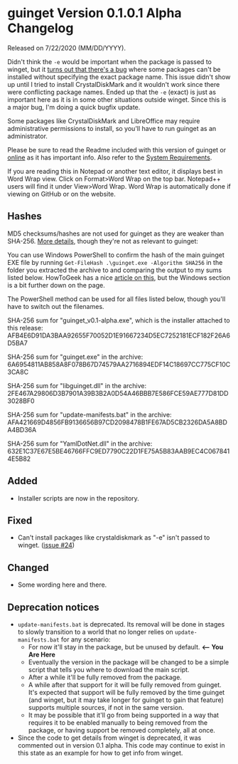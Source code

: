 # guinget Version 0.1.0.1 Alpha Changelog
Released on 7/22/2020 (MM/DD/YYYY).

Didn't think the `-e` would be important when the package is passed to winget, but it [turns out that there's a bug](https://github.com/DrewNaylor/guinget/issues/24) where some packages can't be installed without specifying the exact package name. This issue didn't show up until I tried to install CrystalDiskMark and it wouldn't work since there were conflicting package names. Ended up that the `-e` (exact) is just as important here as it is in some other situations outside winget. Since this is a major bug, I'm doing a quick bugfix update.

Some packages like CrystalDiskMark and LibreOffice may require administrative permissions to install, so you'll have to run guinget as an administrator.

Please be sure to read the Readme included with this version of guinget or [online](https://github.com/DrewNaylor/guinget/blob/master/docs/readmes/readme-v0.1.0.1-alpha.txt) as it has important info. Also refer to the [System Requirements](https://github.com/DrewNaylor/guinget/blob/master/docs/system-requirements.md).

If you are reading this in Notepad or another text editor, it displays best in Word Wrap view. Click on Format>Word Wrap on the top bar. Notepad++ users will find it under View>Word Wrap. Word Wrap is automatically done if viewing on GitHub or on the website.

## Hashes

MD5 checksums/hashes are not used for guinget as they are weaker than SHA-256. [More details](https://github.com/DrewNaylor/UXL-Launcher/issues/124), though they're not as relevant to guinget:


You can use Windows PowerShell to confirm the hash of the main guinget EXE file by running
`Get-FileHash .\guinget.exe -Algorithm SHA256` in the folder you extracted the archive to and comparing the output to my sums listed below. HowToGeek has a nice [article on this](https://www.howtogeek.com/67241/htg-explains-what-are-md5-sha-1-hashes-and-how-do-i-check-them/), but the Windows section is a bit further down on the page.

The PowerShell method can be used for all files listed below, though you'll have to switch out the filenames.

SHA-256 sum for "guinget_v0.1-alpha.exe", which is the installer attached to this release:
AFB4E6D91DA3BAA92655F70052D1E91667234D5EC7252181ECF182F26A6D5BA7

SHA-256 sum for "guinget.exe" in the archive:
6A6954811AB858A8F078B67D74579AA2716894EDF14C18697CC775CF10C3CA8C

SHA-256 sum for "libguinget.dll" in the archive:
2FE467A29806D3B7901A39B3B2A0D54A46BBB7E586FCE59AE777D81DD3028BF0

SHA-256 sum for "update-manifests.bat" in the archive:
AFA421669D4856FB9136656B97CD2098478B1FE67AD5CB2326DA5A8BDA4BD36A

SHA-256 sum for "YamlDotNet.dll" in the archive:
632E1C37E67E5BE46766FFC9ED7790C22D1FE75A5B83AAB9EC4C0678414E5B82



## Added

- Installer scripts are now in the repository.
  
## Fixed

- Can't install packages like crystaldiskmark as "-e" isn't passed to winget. ([issue #24](https://github.com/DrewNaylor/guinget/issues/24))

## Changed

- Some wording here and there.

## Deprecation notices

- `update-manifests.bat` is deprecated. Its removal will be done in stages to slowly transition to a world that no longer relies on `update-manifests.bat` for any scenario:
  - For now it'll stay in the package, but be unused by default.  **<-- You Are Here**
  - Eventually the version in the package will be changed to be a simple script that tells you where to download the main script.
  - After a while it'll be fully removed from the package.
  - A while after that support for it will be fully removed from guinget. It's expected that support will be fully removed by the time guinget (and winget, but it may take longer for guinget to gain that feature) supports multiple sources, if not in the same version.
  - It may be possible that it'll go from being supported in a way that requires it to be enabled manually to being removed from the package, or having support be removed completely, all at once.
- Since the code to get details from winget is deprecated, it was commented out in version 0.1 alpha. This code may continue to exist in this state as an example for how to get info from winget.